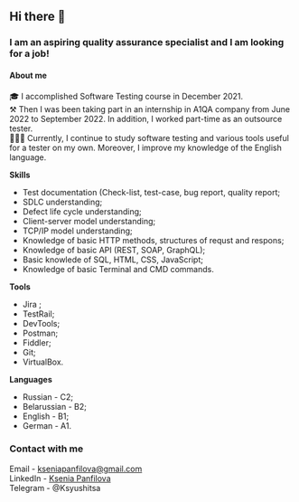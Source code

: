 ## Hi there 👋

### I am an aspiring **quality assurance** specialist and I am looking for a **job**!

#### About me

🎓 I accomplished Software Testing course in December 2021. </br>
⚒ Then I was been taking part in an internship in A1QA company from June 2022 to September 2022. In addition, I worked part-time as an outsource tester. </br>
👨🏻‍💻 Currently, I continue to study software testing and various tools useful for a tester on my own. Moreover, I improve my knowledge of the English language.

**Skills**

- Test documentation (Check-list, test-case, bug report, quality report;
- SDLC understanding;
- Defect life cycle understanding;
- Client-server model understanding;
- TCP/IP model understanding;
- Knowledge of basic HTTP methods, structures of requst and respons;
- Knowledge of basic API (REST, SOAP, GraphQL);
- Basic knowlede of SQL, HTML, CSS, JavaScript;
- Knowledge of basic Terminal and CMD commands.

**Tools**

- Jira ;
- TestRail;
- DevTools;
- Postman;
- Fiddler;
- Git;
- VirtualBox.

**Languages**

- Russian - C2;
- Belarussian - B2;
- English - B1;
- German - A1.

### Contact with me

Email - kseniapanfilova@gmail.com </br>
LinkedIn - [Ksenia Panfilova](https://www.linkedin.com/in/ksenia-panfilova/)</br>
Telegram - @Ksyushitsa
<!--
**KseniaPanfilova/KseniaPanfilova** is a ✨ _special_ ✨ repository because its `README.md` (this file) appears on your GitHub profile.

Here are some ideas to get you started:

- 🔭 I’m currently working on ...
- 🌱 I’m currently learning ...
- 👯 I’m looking to collaborate on ...
- 🤔 I’m looking for help with ...
- 💬 Ask me about ...
- 📫 How to reach me: ...
- 😄 Pronouns: ...
- ⚡ Fun fact: ...
-->

